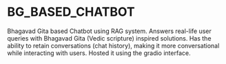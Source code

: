 # BG_BASED_CHATBOT
Bhagavad Gita based Chatbot using RAG system. Answers real-life user queries with Bhagavad Gita (Vedic scripture) inspired solutions. Has the ability to retain conversations (chat history), making it more conversational while interacting with users. Hosted it using the gradio interface.
